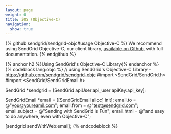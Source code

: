 ```yaml
---
layout: page
weight: 0
title: iOS (Objective-C)
navigation:
  show: true
---
```


{% github sendgrid/sendgrid-objc#usage Objective-C %}
We recommend using SendGrid Objective-C, our client library, <a href="https://github.com/sendgrid/sendgrid-objc">available on Github</a>, with full documentation.
{% endgithub %}

{% anchor h2 %}Using SendGrid's Objective-C Library{% endanchor %}
{% codeblock lang:objc %}
// using SendGrid's Objective-C Library - https://github.com/sendgrid/sendgrid-objc
#import <SendGrid/SendGrid.h>
#import <SendGrid/SendGridEmail.h>
 
SendGrid *sendgrid = [SendGrid apiUser:api_user apiKey:api_key];
 
SendGridEmail *email = [[SendGridEmail alloc] init];
email.to = @"you@youreamil.com";
email.from = @"test@sendgrid.com";
email.subject = @"Sending with SendGrid is Fun";
email.html = @"and easy to do anywhere, even with Objective-C";
 
[sendgrid sendWithWeb:email];
{% endcodeblock %}
